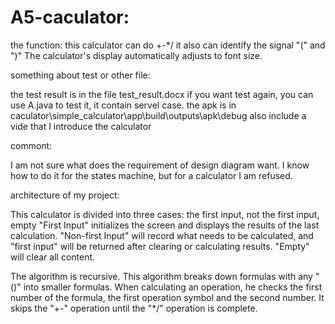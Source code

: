 # A5-caculator:

the function:
this calculator can do +-*/
it also can identify the signal "(" and ")"
The calculator's display automatically adjusts to font size.

something about test or other file:

the test result is in the file test_result.docx
if you want test again, you can use A.java to test it, it contain servel case.
the apk is in caculator\simple_calculator\app\build\outputs\apk\debug
also include a vide that I introduce the calculator

commont:

I am not sure what does the requirement of design diagram want.
I know how to do it for the states machine, but for a calculator I am refused.

architecture of my project:

This calculator is divided into three cases: the first input, not the first input, empty
"First Input" initializes the screen and displays the results of the last calculation.
"Non-first Input" will record what needs to be calculated, and "first input" will be returned after clearing or calculating results.
"Empty" will clear all content.

The algorithm is recursive.
This algorithm breaks down formulas with any "()" into smaller formulas.
When calculating an operation, he checks the first number of the formula, the first operation symbol and the second number.
It skips the "+-" operation until the "*/" operation is complete.
